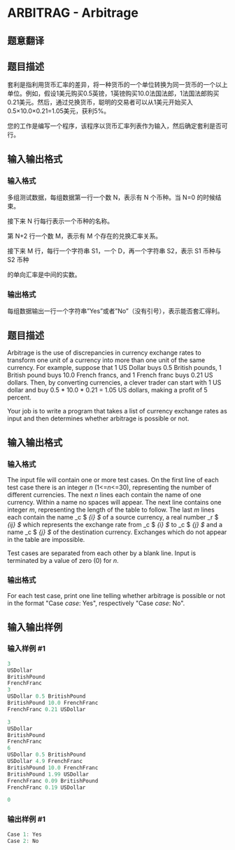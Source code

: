 # ARBITRAG - Arbitrage

## 题意翻译

## 题目描述

套利是指利用货币汇率的差异，将一种货币的一个单位转换为同一货币的一个以上单位。例如，假设1美元购买0.5英镑，1英镑购买10.0法国法郎，1法国法郎购买0.21美元。然后，通过兑换货币，聪明的交易者可以从1美元开始买入0.5×10.0×0.21=1.05美元，获利5%。

您的工作是编写一个程序，该程序以货币汇率列表作为输入，然后确定套利是否可行。

## 输入输出格式

### 输入格式

多组测试数据，每组数据第一行一个数 N，表示有 N 个币种。当 N=0 的时候结束。

接下来 N 行每行表示一个币种的名称。

第 N+2 行一个数 M，表示有 M 个存在的兑换汇率关系。

接下来 M 行，每行一个字符串 S1，一个 D，再一个字符串 S2，表示 S1 币种与 S2 币种

的单向汇率是中间的实数。

### 输出格式

每组数据输出一行一个字符串”Yes”或者”No”（没有引号），表示能否套汇得利。

## 题目描述

Arbitrage is the use of discrepancies in currency exchange rates to transform one unit of a currency into more than one unit of the same currency. For example, suppose that 1 US Dollar buys 0.5 British pounds, 1 British pound buys 10.0 French francs, and 1 French franc buys 0.21 US dollars. Then, by converting currencies, a clever trader can start with 1 US dollar and buy 0.5 \* 10.0 \* 0.21 = 1.05 US dollars, making a profit of 5 percent.

Your job is to write a program that takes a list of currency exchange rates as input and then determines whether arbitrage is possible or not.

## 输入输出格式

### 输入格式

The input file will contain one or more test cases. On the first line of each test case there is an integer _n_ (1<=_n_<=30), representing the number of different currencies. The next _n_ lines each contain the name of one currency. Within a name no spaces will appear. The next line contains one integer _m_, representing the length of the table to follow. The last _m_ lines each contain the name _c $ _{i} $_ of a source currency, a real number _r $ _{ij} $_ which represents the exchange rate from _c $ _{i} $_ to _c $ _{j} $_ and a name _c $ _{j} $_ of the destination currency. Exchanges which do not appear in the table are impossible.

Test cases are separated from each other by a blank line. Input is terminated by a value of zero (0) for _n_.

### 输出格式

For each test case, print one line telling whether arbitrage is possible or not in the format "Case _case_: Yes", respectively "Case _case_: No".

## 输入输出样例

### 输入样例 #1

```cpp
3
USDollar
BritishPound
FrenchFranc
3
USDollar 0.5 BritishPound
BritishPound 10.0 FrenchFranc
FrenchFranc 0.21 USDollar

3
USDollar
BritishPound
FrenchFranc
6
USDollar 0.5 BritishPound
USDollar 4.9 FrenchFranc
BritishPound 10.0 FrenchFranc
BritishPound 1.99 USDollar
FrenchFranc 0.09 BritishPound
FrenchFranc 0.19 USDollar

0
```


### 输出样例 #1

```cpp
Case 1: Yes
Case 2: No
```


